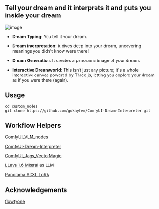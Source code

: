## Tell your dream and it interprets it and puts you inside your dream
![image](https://github.com/gokayfem/ComfyUI-Dream-Interpreter/assets/88277926/668985f9-9211-47f5-b489-22821c97c003)

- **Dream Typing**: You tell it your dream.

- **Dream Interpretation**: It dives deep into your dream, uncovering meanings you didn't know were there!

- **Dream Generation**: It creates a panorama image of your dream.

- **Interactive Dreamworld**: This isn't just any picture; it's a whole interactive canvas powered by Three.js, letting you explore your dream as if you were there (again).

## Usage
```
cd custom_nodes
git clone https://github.com/gokayfem/ComfyUI-Dream-Interpreter.git
```
## Workflow Helpers
[ComfyUI_VLM_nodes](https://github.com/gokayfem/ComfyUI_VLM_nodes)

[ComfyUI-Dream-Interpreter](https://github.com/gokayfem/ComfyUI-Dream-Interpreter)

[ComfyUI_Jags_VectorMagic](https://github.com/jags111/ComfyUI_Jags_VectorMagic)

[LLava 1.6 Mistral](https://huggingface.co/cjpais/llava-1.6-mistral-7b-gguf/resolve/main/llava-v1.6-mistral-7b.Q5_K_M.gguf?download=true) as LLM

[Panorama SDXL LoRA](https://civitai.com/models/118025/360redmond-a-360-view-panorama-lora-for-sd-xl-10)

## Acknowledgements
[flowtyone](https://github.com/flowtyone/ComfyUI-Flowty-TripoSR)
